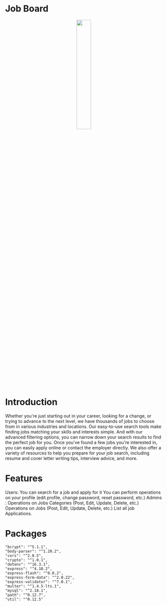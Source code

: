 # Job Board
<div align="center">
<img width="30%" src="https://github.com/mahmoudhaney/Jobs/assets/83553963/b6d3c7b7-1f2f-4981-8c1b-5552eb0546cc">
</div>

# Introduction
Whether you're just starting out in your career, looking for a change, or trying to advance to the next level, we have thousands of jobs to choose from in various industries and locations.
Our easy-to-use search tools make finding jobs matching your skills and interests simple. And with our advanced filtering options, you can narrow down your search results to find the perfect job for you.
Once you've found a few jobs you're interested in, you can easily apply online or contact the employer directly. We also offer a variety of resources to help you prepare for your job search, including resume and cover letter writing tips, interview advice, and more.

# Features
Users:
You can search for a job and apply for it
You can perform operations on your profile (edit profile, change password, reset password, etc.)
Admins :
Operations on Jobs Categories (Post, Edit, Update, Delete, etc.)
Operations on Jobs (Post, Edit, Update, Delete, etc.)
List all job Applications.

# Packages
    "bcrypt": "^5.1.1",
    "body-parser": "^1.20.2",
    "cors": "^2.8.5",
    "crypto": "^1.0.1",
    "dotenv": "^16.3.1",
    "express": "^4.18.2",
    "express-flash": "^0.0.2",
    "express-form-data": "^2.0.22",
    "express-validator": "^7.0.1",
    "multer": "^1.4.5-lts.1",
    "mysql": "^2.18.1",
    "path": "^0.12.7",
    "util": "^0.12.5"



